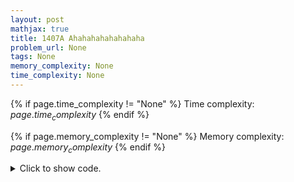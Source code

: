 ```yaml
---
layout: post
mathjax: true
title: 1407A Ahahahahahahahaha
problem_url: None
tags: None
memory_complexity: None
time_complexity: None
---
```




{% if page.time_complexity != "None" %}
Time complexity: ${{ page.time_complexity }}$
{% endif %}

{% if page.memory_complexity != "None" %}
Memory complexity: ${{ page.memory_complexity }}$
{% endif %}

<details>
<summary>
<p style="display:inline">Click to show code.</p>
</summary>
```cpp
{% raw %}
using namespace std;
using ll = long long;
using ii = pair<int, int>;
using vi = vector<int>;
int main(void)
{
    int t;
    cin >> t;
    while (t--)
    {
        int n;
        cin >> n;
        int ones = 0, zeros = 0;
        for (int i = 0; i < n; ++i)
        {
            char c;
            cin >> c;
            if (c == '0')
                zeros++;
            else
                ones++;
        }
        int m = n / 2;
        if (zeros >= ones)
        {
            cout << m << endl;
            for (int i = 0; i < m; ++i)
                cout << '0' << " ";
            cout << endl;
        }
        else
        {
            if (m % 2 == 1)
                m++;
            cout << m << endl;
            for (int i = 0; i < m; ++i)
                cout << '1' << " ";
            cout << endl;
        }
    }
    return 0;
}

{% endraw %}
```
</details>

